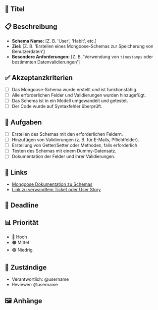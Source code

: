 ## 📝 Titel
<!-- Beispiel: "Erstelle ein Mongoose Schema für 'User'" -->

## 📋 Beschreibung
<!-- Detaillierte Beschreibung des zu erstellenden Mongoose-Schemas -->
- **Schema Name:** [Z. B. 'User', 'Habit', etc.]
- **Ziel:** [Z. B. 'Erstellen eines Mongoose-Schemas zur Speicherung von Benutzerdaten']
- **Besondere Anforderungen:** [Z. B. 'Verwendung von `timestamps` oder bestimmten Datenvalidierungen']

## ✅ Akzeptanzkriterien
<!-- Liste der Bedingungen, die erfüllt sein müssen, damit das Ticket als abgeschlossen gilt -->
- [ ] Das Mongoose-Schema wurde erstellt und ist funktionsfähig.
- [ ] Alle erforderlichen Felder und Validierungen wurden hinzugefügt.
- [ ] Das Schema ist in ein Modell umgewandelt und getestet.
- [ ] Der Code wurde auf Syntaxfehler überprüft.

## 🔧 Aufgaben
<!-- Liste der Schritte, die erledigt werden müssen -->
- [ ] Erstellen des Schemas mit den erforderlichen Feldern.
- [ ] Hinzufügen von Validierungen (z. B. für E-Mails, Pflichtfelder).
- [ ] Erstellung von Getter/Setter oder Methoden, falls erforderlich.
- [ ] Testen des Schemas mit einem Dummy-Datensatz.
- [ ] Dokumentation der Felder und ihrer Validierungen.

## 🔗 Links
<!-- Verweise auf Dokumentation, verwandte Tickets, oder bestehende Schemata -->
- [Mongoose Dokumentation zu Schemas](https://mongoosejs.com/docs/guide.html)
- [Link zu verwandtem Ticket oder User Story](#)

## 📅 Deadline
<!-- Optional: Fälligkeitsdatum -->

## 📊 Priorität
<!-- Wähle eine der Optionen: -->
- 🔴 Hoch
- 🟠 Mittel
- 🟢 Niedrig

## 👥 Zuständige
<!-- Wer ist für das Ticket verantwortlich? -->
- Verantwortlich: @username
- Reviewer: @username

## 🖼️ Anhänge
<!-- Screenshots, Diagramme, oder andere visuelle Ressourcen -->
